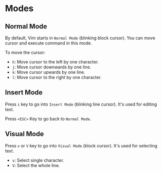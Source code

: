 # Modes

## Normal Mode

By default, Vim starts in `Normal Mode` (blinking block cursor). You can move
cursor and execute command in this mode.

To move the cursor:

- `h`: Move cursor to the left by one character.
- `j`: Move cursor downwards by one line.
- `k`: Move cursor upwards by one line.
- `l`: Move cursor to the right by one character.

## Insert Mode

Press `i` key to go into `Insert Mode` (blinking line cursor). It's used for
editing text.

Press `<ESC>` Key to go back to `Normal Mode`.

## Visual Mode

Press `v` or `V` key to go into `Visual Mode` (block cursor). It's used for selecting text.

- `v`: Select single character.
- `V`: Select the whole line.

